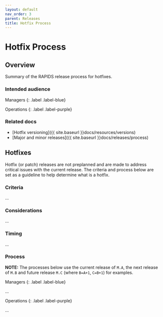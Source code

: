 ```yaml
---
layout: default
nav_order: 3
parent: Releases
title: Hotfix Process
---
```


# Hotfix Process

## Overview

Summary of the RAPIDS release process for hotfixes.

### Intended audience

Managers
{: .label .label-blue}

Operations
{: .label .label-purple}

### Related docs

* [Hotfix versioning]({{ site.baseurl }}docs/resources/versions)
* [Major and minor releases]({{ site.baseurl }}docs/releases/process)

## Hotfixes

Hotfix (or patch) releases are not preplanned and are made to address critical issues with the current release. The criteria and process below are set as a guideline to help determine what is a hotfix.

### Criteria

...

### Considerations

...

### Timing

...

### Process

**NOTE:** The processes below use the current release of `M.A`, the next release of `M.B` and future release `M.C` (where `B=A+1`, `C=B+1`) for examples.

Managers
{: .label .label-blue}

...

Operations
{: .label .label-purple}

...

